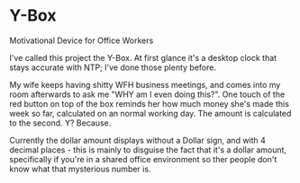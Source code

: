 # Y-Box
Motivational Device for Office Workers

I've called this project the Y-Box. At first glance it's a desktop clock that stays accurate with NTP; I've done those plenty before.

My wife keeps having shitty WFH business meetings, and comes into my room afterwards to ask me "WHY am I even doing this?". One touch of the red button on top of the box reminds her how much money she's made this week so far, calculated on an normal working day. The amount is calculated to the second. Y? Because.

Currently the dollar amount displays without a Dollar sign, and with 4 decimal places - this is mainly to disguise the fact that it's a dollar amount, specifically if you're in a shared office environment so ther people don't know what that mysterious number is.


